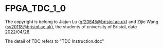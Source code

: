 # FPGA_TDC_1_0

The copyright is belong to Jiajun Lu (gf20645@bristol.ac.uk) and Zijie Wang (sv20118@bristol.ac.uk), the students of university of Bristol, date 2022/04/28.

The detail of TDC refers to "TDC Instruction.doc"
